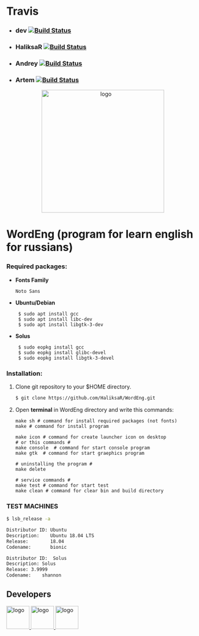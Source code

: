 # Travis
 - ### dev [![Build Status](https://travis-ci.org/HaliksaR/WordEng.svg?branch=dev)](https://travis-ci.org/HaliksaR/WordEng)
 - ### HaliksaR [![Build Status](https://travis-ci.org/HaliksaR/WordEng.svg?branch=HaliksaR)](https://travis-ci.org/HaliksaR/WordEng)
 - ### Andrey [![Build Status](https://travis-ci.org/HaliksaR/WordEng.svg?branch=Andrey)](https://travis-ci.org/HaliksaR/WordEng)
 - ### Artem [![Build Status](https://travis-ci.org/HaliksaR/WordEng.svg?branch=Artem)](https://travis-ci.org/HaliksaR/WordEng)
 
<div align="center">
<a href="https://github.com/HaliksaR/WordEng">
<img src="https://user-images.githubusercontent.com/35256960/37650164-b57a8ba4-2c66-11e8-9f42-91fd9a7e63f8.png" width="320" height="320" alt="logo"></img>
</a>
</div>

# WordEng (program for learn english for russians)
### Required packages:
 - **Fonts Family**
   ```
   Noto Sans
   ```
 - **Ubuntu/Debian**
   ```
    $ sudo apt install gcc
    $ sudo apt install libc-dev
    $ sudo apt install libgtk-3-dev
   ```
 - **Solus**
   ```
    $ sudo eopkg install gcc
    $ sudo eopkg install glibc-devel
    $ sudo eopkg install libgtk-3-devel
   ```
   
### Installation:
1. Clone git repository to your $HOME directory.
   ```bash
   $ git clone https://github.com/HaliksaR/WordEng.git
   ```
2. Open **terminal** in WordEng directory and write this commands:
   ```make
   make sh # command for install required packages (not fonts)
   make # command for install program
   
   make icon # command for create launcher icon on desktop
   # or this commands #
   make console  # command for start console program
   make gtk  # command for start graephics program
   
   # uninstalling the program #
   make delete
   
   # service commands #
   make test # command for start test
   make clean # command for clear bin and build directory
   ```

### TEST MACHINES
   ```bash
   $ lsb_release -a
   ```
   ```bash
   Distributor ID: Ubuntu
   Description:    Ubuntu 18.04 LTS
   Release:        18.04
   Codename:       bionic
   ```
   ```bash
   Distributor ID:	Solus
   Description:	Solus
   Release:	3.9999
   Codename:	shannon
   ```
## Developers
<div>
<a href="https://github.com/HaliksaR">
<img src="https://avatars3.githubusercontent.com/u/35256960?s=460&v=4" width="60" height="60" alt="logo"></img>
</a>
<a href="https://github.com/KrackensCorp">
<img src="https://avatars2.githubusercontent.com/u/36221843?s=460&v=4" width="60" height="60" alt="logo"></img>
</a>
<a href="https://github.com/artemka13722">
<img src="https://avatars1.githubusercontent.com/u/36222432?s=460&v=4" width="60" height="60" alt="logo"></img>
</a>
</div>
